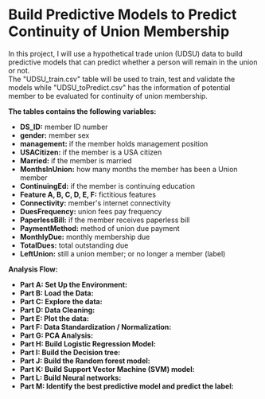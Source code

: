 # Build Predictive Models to Predict Continuity of Union Membership
In this project, I will use a hypothetical trade union (UDSU) data to build predictive models that can predict whether a person will remain in the union or not.       
The "UDSU_train.csv" table will be used to train, test and validate the models while "UDSU_toPredict.csv" has the information of potential member to be evaluated for continuity of union membership. 

**The tables contains the following variables:**    
- **DS_ID:** member ID number  
- **gender:** member sex  
- **management:** if the member holds management position  
- **USACitizen:** if the member is a USA citizen  
- **Married:** if the member is married  
- **MonthsInUnion:** how many months the member has been a Union member  
- **ContinuingEd:** if the member is continuing education  
- **Feature A, B, C, D, E, F:** fictitious features  
- **Connectivity:** member's internet connectivity  
- **DuesFrequency:** union fees pay frequency  
- **PaperlessBill:** if the member receives paperless bill  
- **PaymentMethod:** method of union due payment  
- **MonthlyDue:** monthly membership due   
- **TotalDues:** total outstanding due  
- **LeftUnion:** still a union member; or no longer a member (label)    

**Analysis Flow:**
- **Part A: Set Up the Environment:**
- **Part B: Load the Data:**  
- **Part C: Explore the data:**  
- **Part D: Data Cleaning:**  
- **Part E: Plot the data:**  
- **Part F: Data Standardization / Normalization:**  
- **Part G: PCA Analysis:**  
- **Part H: Build Logistic Regression Model:**  
- **Part I: Build the Decision tree:**  
- **Part J: Build the Random forest model:**  
- **Part K: Build Support Vector Machine (SVM) model:**  
- **Part L: Build Neural networks:**  
- **Part M: Identify the best predictive model and predict the label:**
